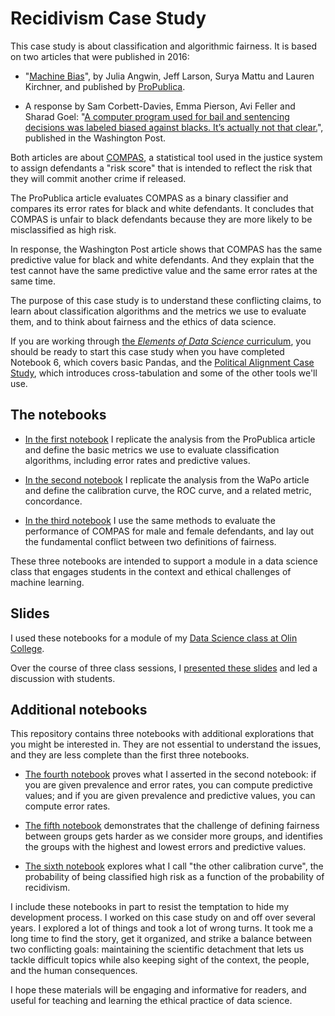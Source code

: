 # Recidivism Case Study

This case study is about classification and algorithmic fairness.
It is based on two articles that were published in 2016:

* "[Machine Bias](https://www.propublica.org/article/machine-bias-risk-assessments-in-criminal-sentencing)", by Julia Angwin, Jeff Larson, Surya Mattu and Lauren Kirchner, and published by [ProPublica](https://www.propublica.org).

* A response by Sam Corbett-Davies, Emma Pierson, Avi Feller and Sharad Goel: "[A computer program used for bail and sentencing decisions was labeled biased against blacks. It’s actually not that clear.](https://www.washingtonpost.com/news/monkey-cage/wp/2016/10/17/can-an-algorithm-be-racist-our-analysis-is-more-cautious-than-propublicas/)", published in the Washington Post.

Both articles are about [COMPAS](https://en.wikipedia.org/wiki/COMPAS_(software)), a statistical tool used in the justice system to assign defendants a "risk score" that is intended to reflect the risk that they will commit another crime if released.

The ProPublica article evaluates COMPAS as a binary classifier and compares its error rates for black and white defendants.  It concludes that COMPAS is unfair to black defendants because they are more likely to be misclassified as high risk.

In response, the Washington Post article shows that COMPAS has the same predictive value for black and white defendants.  And they explain that the test cannot have the same predictive value and the same error rates at the same time.

The purpose of this case study is to understand these conflicting claims, to learn about classification algorithms and the metrics we use to evaluate them, and to think about fairness and the ethics of data science.

If you are working through [the *Elements of Data Science* curriculum](https://allendowney.github.io/ElementsOfDataScience), you should be ready to start this
case study when you have completed Notebook 6, which covers basic Pandas, and the [Political Alignment Case Study](https://allendowney.github.io/PoliticalAlignmentCaseStudy), which introduces cross-tabulation and some of the other tools we'll use.


## The notebooks

* [In the first notebook](https://colab.research.google.com/github/AllenDowney/RecidivismCaseStudy/blob/v1/01_classification.ipynb) I replicate the analysis from the ProPublica article and define the basic metrics we use to evaluate classification algorithms, including error rates and predictive values.

* [In the second notebook](https://colab.research.google.com/github/AllenDowney/RecidivismCaseStudy/blob/v1/02_calibration.ipynb) I replicate the analysis from the WaPo article and define the calibration curve, the ROC curve, and a related metric, concordance.

* [In the third notebook](https://colab.research.google.com/github/AllenDowney/RecidivismCaseStudy/blob/v1/03_fairness.ipynb) I use the same methods to evaluate the performance of COMPAS for male and female defendants, and lay out the fundamental conflict between two definitions of fairness.

These three notebooks are intended to support a module in a data science class that engages students in the context and ethical challenges of machine learning.

## Slides

I used these notebooks for a module of my [Data Science class at Olin College](https://sites.google.com/site/olinds20/).

Over the course of three class sessions, I [presented these slides](https://github.com/AllenDowney/RecidivismCaseStudy/raw/v1/Recidivism%20Case%20Study.pdf) and led a discussion with students.

## Additional notebooks

This repository contains three notebooks with additional explorations that you might be interested in.  They are not essential to understand the issues, and they are less complete than the first three notebooks.

* [The fourth notebook](https://colab.research.google.com/github/AllenDowney/RecidivismCaseStudy/blob/v1/04_matrix.ipynb) proves what I asserted in the second notebook: if you are given prevalence and error rates, you can compute predictive values; and if you are given prevalence and predictive values, you can compute error rates.

* [The fifth notebook](https://colab.research.google.com/github/AllenDowney/RecidivismCaseStudy/blob/v1/05_subgroups.ipynb) demonstrates that the challenge of defining fairness between groups gets harder as we consider more groups, and identifies the groups with the highest and lowest errors and predictive values.

* [The sixth notebook](https://colab.research.google.com/github/AllenDowney/RecidivismCaseStudy/blob/v1/06_error.ipynb) explores what I call "the other calibration curve", the probability of being classified high risk as a function of the probability of recidivism.

I include these notebooks in part to resist the temptation to hide my development process. I worked on this case study on and off over several years. I explored a lot of things and took a lot of wrong turns. It took me a long time to find the story, get it organized, and strike a balance between two conflicting goals: maintaining the scientific detachment that lets us tackle difficult topics while also keeping sight of the context, the people, and the human consequences.

I hope these materials will be engaging and informative for readers, and useful for teaching and learning the ethical practice of data science.
